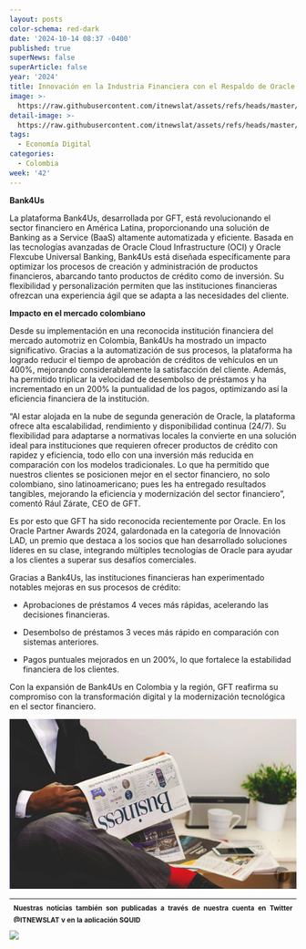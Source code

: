 ```yaml
---
layout: posts
color-schema: red-dark
date: '2024-10-14 08:37 -0400'
published: true
superNews: false
superArticle: false
year: '2024'
title: Innovación en la Industria Financiera con el Respaldo de Oracle
image: >-
  https://raw.githubusercontent.com/itnewslat/assets/refs/heads/master/img/540x320/Financiero-p.jpg
detail-image: >-
  https://raw.githubusercontent.com/itnewslat/assets/refs/heads/master/img/1024x680/Financiero-g.jpg
tags:
  - Economía Digital
categories:
  - Colombia
week: '42'
---
```

**Bank4Us** 

La plataforma Bank4Us, desarrollada por GFT, está revolucionando el sector financiero en América Latina, proporcionando una solución de Banking as a Service (BaaS) altamente automatizada y eficiente. Basada en las tecnologías avanzadas de Oracle Cloud Infrastructure (OCI) y Oracle Flexcube Universal Banking, Bank4Us está diseñada específicamente para optimizar los procesos de creación y administración de productos financieros, abarcando tanto productos de crédito como de inversión. Su flexibilidad y personalización permiten que las instituciones financieras ofrezcan una experiencia ágil que se adapta a las necesidades del cliente.

**Impacto en el mercado colombiano**

Desde su implementación en una reconocida institución financiera del mercado automotriz en Colombia, Bank4Us ha mostrado un impacto significativo. Gracias a la automatización de sus procesos, la plataforma ha logrado reducir el tiempo de aprobación de créditos de vehículos en un 400%, mejorando considerablemente la satisfacción del cliente. Además, ha permitido triplicar la velocidad de desembolso de préstamos y ha incrementado en un 200% la puntualidad de los pagos, optimizando así la eficiencia financiera de la institución.

“Al estar alojada en la nube de segunda generación de Oracle, la plataforma ofrece alta escalabilidad, rendimiento y disponibilidad continua (24/7). Su flexibilidad para adaptarse a normativas locales la convierte en una solución ideal para instituciones que requieren ofrecer productos de crédito con rapidez y eficiencia, todo ello con una inversión más reducida en comparación con los modelos tradicionales. Lo que ha permitido que nuestros clientes se posicionen mejor en el sector financiero, no solo colombiano, sino latinoamericano; pues les ha entregado resultados tangibles, mejorando la eficiencia y modernización del sector financiero”, comentó Rául Zárate, CEO de GFT.

Es por esto que GFT ha sido reconocida recientemente por Oracle. En los Oracle Partner Awards 2024, galardonada en la categoría de Innovación LAD, un premio que destaca a los socios que han desarrollado soluciones líderes en su clase, integrando múltiples tecnologías de Oracle para ayudar a los clientes a superar sus desafíos comerciales.

Gracias a Bank4Us, las instituciones financieras han experimentado notables mejoras en sus procesos de crédito:

- Aprobaciones de préstamos 4 veces más rápidas, acelerando las decisiones financieras.

- Desembolso de préstamos 3 veces más rápido en comparación con sistemas anteriores.

- Pagos puntuales mejorados en un 200%, lo que fortalece la estabilidad financiera de los clientes.

Con la expansión de Bank4Us en Colombia y la región, GFT reafirma su compromiso con la transformación digital y la modernización tecnológica en el sector financiero.

![](https://raw.githubusercontent.com/itnewslat/assets/refs/heads/master/img/540x320/Financiero-p.jpg)

<table style="height: 42px;" width="569">
<tbody>
<tr>
<td style="text-align: justify;"><sub><strong>Nuestras noticias también son publicadas a través de nuestra cuenta en Twitter <a href="https://twitter.com/itnewslat?lang=es">@ITNEWSLAT</a> y en la aplicación <a href="https://squidapp.co/en/">SQUID</a></strong></sub></td>
</tr>
</tbody>
</table>

<img src="https://tracker.metricool.com/c3po.jpg?hash=56f88a41e39ab42c063cc51676587a04"/>